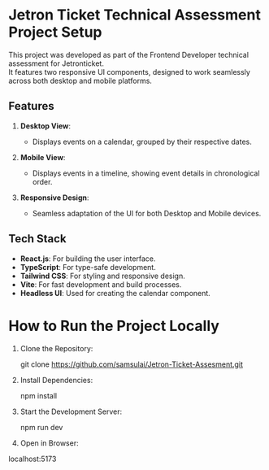 # Jetron Ticket Technical Assessment Project Setup

This project was developed as part of the Frontend Developer technical assessment for Jetronticket.  
It features two responsive UI components, designed to work seamlessly across both desktop and mobile platforms.

## Features

1. **Desktop View**:
   - Displays events on a calendar, grouped by their respective dates.

2. **Mobile View**:
   - Displays events in a timeline, showing event details in chronological order.

3. **Responsive Design**:
   - Seamless adaptation of the UI for both Desktop and Mobile devices.

## Tech Stack

- **React.js**: For building the user interface.
- **TypeScript**: For type-safe development.
- **Tailwind CSS**: For styling and responsive design.
- **Vite**: For fast development and build processes.
- **Headless UI**: Used for creating the calendar component.

# How to Run the Project Locally

1. Clone the Repository:


   git clone https://github.com/samsulai/Jetron-Ticket-Assesment.git

2. Install Dependencies:


   npm install

3. Start the Development Server:


   npm run dev


4. Open in Browser:

localhost:5173




